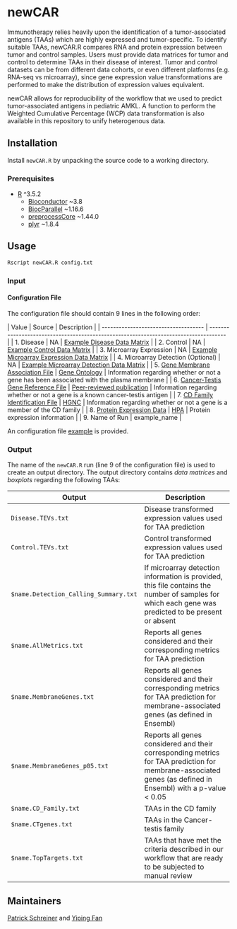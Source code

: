 # newCAR
Immunotherapy relies heavily upon the identification of a tumor-associated antigens (TAAs) which are highly expressed and tumor-specific.  To identify suitable TAAs, newCAR.R compares RNA and protein expression between tumor and control samples. Users must provide data matrices for tumor and control to determine TAAs in their disease of interest. Tumor and control datasets can be from different data cohorts, or even different platforms (e.g. RNA-seq vs microarray), since gene expression value transformations are performed to make the distribution of expression values equivalent.

newCAR allows for reproducibility of the workflow that we used to predict tumor-associated antigens in pediatric AMKL.  A function to perform the Weighted Cumulative Percentage (WCP) data transformation is also available in this repository to unify heterogenous data.

## Installation
Install `newCAR.R` by unpacking the source code to a working directory.

### Prerequisites

* [R](https://www.r-project.org/) ^3.5.2
    * [Bioconductor](https://bioconductor.org/) ~3.8
    * [BiocParallel](https://bioconductor.org/packages/release/bioc/html/BiocParallel.html) ~1.16.6
    * [preprocessCore](https://bioconductor.org/packages/release/bioc/html/preprocessCore.html) ~1.44.0
    * [plyr](https://www.rdocumentation.org/packages/plyr/versions/1.8.4) ~1.8.4

## Usage
```bash
Rscript newCAR.R config.txt
```

### Input
#### Configuration File
The configuration file should contain 9 lines in the following order:

| Value                                |  Source | Description                                                                          |
| ------------------------------------ | ------------------------------------------------------------------------------------ |
| 1. Disease                           |   NA        | [Example Disease Data Matrix](./example_matrices/disease_data_example.txt)        |
| 2. Control                           |   NA      | [Example Control Data Matrix](./example_matrices/control_data_example.txt)        |
| 3. Microarray Expression             |   NA      | [Example Microarray Expression Data Matrix](./example_matrices/microarray_expression_example.txt)        |
| 4. Microarray Detection (Optional)   |   NA      | [Example Microarray Detection Data Matrix](./example_matrices/microarray_detection_example.txt)            |
| 5. [Gene Membrane Association File](./reference_information/membrane_association.txt)    |    [Gene Ontology](http://geneontology.org/)   | Information regarding whether or not a gene has been associated with the plasma membrane |
| 6. [Cancer-Testis Gene Reference File](./reference_information/cancer_testis.txt) |  [Peer-reviewed publication](https://www.nature.com/articles/ncomms10499)   | Information regarding whether or not a gene is a known cancer-testis antigen    |
| 7. [CD Family Identification File](./reference_information/cd_family.txt)     |   [HGNC](https://www.genenames.org/data/genegroup/#!/group/471)   | Information regarding whether or not a gene is a member of the CD family          |
| 8. [Protein Expression Data](./reference_information/protein.txt)    |   [HPA](https://www.proteinatlas.org/about/download)       | Protein expression information        |
| 9. Name of Run                       | example_name                                                                          |

An configuration file [example](example_config.txt) is provided.

### Output
The name of the `newCAR.R` run (line 9 of the configuration file) is used to create an output directory.  The output directory contains *data matrices* and *boxplots* regarding the following TAAs:

| Output                        | Description                                                                                                            |
| ----------------------------- | ---------------------------------------------------------------------------------------------------------------------- |
| `Disease.TEVs.txt`               | Disease transformed expression values used for TAA prediction |
| `Control.TEVs.txt`               | Control transformed expression values used for TAA prediction |
| `$name.Detection_Calling_Summary.txt` | If microarray detection information is provided, this file contains the number of samples for which each gene was predicted to be present or absent |
| `$name.AllMetrics.txt`           | Reports all genes considered and their corresponding metrics for TAA prediction                                |
| `$name.MembraneGenes.txt`     | Reports all genes considered and their corresponding metrics for TAA prediction for membrane-associated genes (as defined in Ensembl)                              |
| `$name.MembraneGenes_p05.txt`     | Reports all genes considered and their corresponding metrics for TAA prediction for membrane-associated genes (as defined in Ensembl) with a p-value < 0.05                             |
| `$name.CD_Family.txt`            | TAAs in the CD family                                                                                                      |
| `$name.CTgenes.txt`              | TAAs in the Cancer-testis family                                                                                                  |                                                                          |
| `$name.TopTargets.txt`           | TAAs that have met the criteria described in our workflow that are ready to be subjected to manual review                                             |

## Maintainers
[Patrick Schreiner](https://github.com/pschreiner) and [Yiping Fan](https://www.stjude.org/directory/f/yiping-fan.html)
